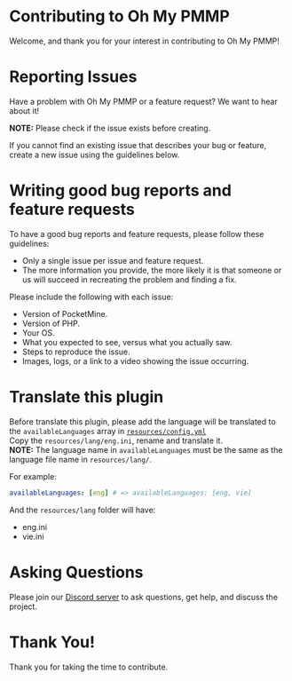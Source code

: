 # Contributing to Oh My PMMP

Welcome, and thank you for your interest in contributing to Oh My PMMP!

# Reporting Issues

Have a problem with Oh My PMMP or a feature request? We want to hear about it!

**NOTE:** Please check if the issue exists before creating.

If you cannot find an existing issue that describes your bug or feature, create a new issue using the guidelines below.

# Writing good bug reports and feature requests

To have a good bug reports and feature requests, please follow these guidelines:
- Only a single issue per issue and feature request.
- The more information you provide, the more likely it is that someone or us will succeed in recreating the problem and finding a fix.

Please include the following with each issue:
- Version of PocketMine.
- Version of PHP.
- Your OS.
- What you expected to see, versus what you actually saw.
- Steps to reproduce the issue.
- Images, logs, or a link to a video showing the issue occurring.

# Translate this plugin

Before translate this plugin, please add the language will be translated to the `availableLanguages` array in [`resources/config.yml`](https://github.com/thebigcrafter/oh-my-pmmp/blob/main/resources/config.yml#L1)  
Copy the `resources/lang/eng.ini`, rename and translate it.  
**NOTE:** The language name in `availableLanguages` must be the same as the language file name in `resources/lang/`.

For example:
```yaml
availableLanguages: [eng] # => availableLanguages: [eng, vie]
```
And the `resources/lang` folder will have:
- eng.ini
- vie.ini

# Asking Questions

Please join our [Discord server](https://discord.gg/cEXW8uK6QA) to ask questions, get help, and discuss the project.

# Thank You!

Thank you for taking the time to contribute.
